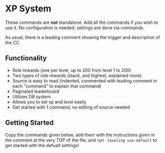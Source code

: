 # XP System
These commands are **not** standalone. Add all the commands if you wish to use it. No configuration is needed, settings are done via commands.

As usual, there is a leading comment showing the trigger and description of the CC.

## Functionality
* Role rewards (one per level, up to 200 from level 1 to 200)
* Two types of role rewards (stack, and highest, explained more)
* Source is easy to read (indented, commented with leading comment in each "command" to explain that command)
* Paginated leaderboard
* Utilizes DB system
* Allows you to set xp and level easily
* Get started with 1 command, no editing of source needed

## Getting Started
Copy the commands given below, add them with the instructions given in the comment at the very TOP of the file, and run `-leveling use-default` to get started with the defualt settings!